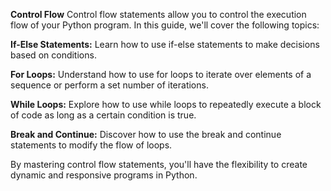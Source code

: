**Control Flow**
Control flow statements allow you to control the execution flow of your Python program. In this guide, we'll cover the following topics:

**If-Else Statements:**
Learn how to use if-else statements to make decisions based on conditions.

**For Loops:**
Understand how to use for loops to iterate over elements of a sequence or perform a set number of iterations.

**While Loops:**
Explore how to use while loops to repeatedly execute a block of code as long as a certain condition is true.

**Break and Continue:**
Discover how to use the break and continue statements to modify the flow of loops.

By mastering control flow statements, you'll have the flexibility to create dynamic and responsive programs in Python.
